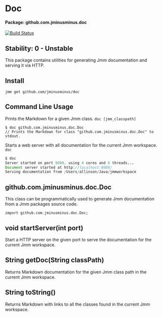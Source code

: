 
# Doc
#### Package: github.com.jminusminus.doc
[![Build Status](https://travis-ci.org/jminusminus/doc.svg?branch=master)](https://travis-ci.org/jminusminus/doc)
## Stability: 0 - Unstable
This package contains utilities for generating Jmm documentation and serving it via HTTP.

## Install
```
jmm get github.com/jminusminus/doc
```
## Command Line Usage

Prints the Markdown for a given Jmm class.
`doc [jmm_classpath]`

```
$ doc github.com.jminusminus.doc.Doc
// Prints the Markdown for class "github.com.jminusminus.doc.Doc" to stdout.
```

Starts a web server with all documentation for the current Jmm workspace.
`doc`

```java
$ doc
Server started on port 8080, using 4 cores and 8 threads...
Document server started at http://localhost:8080/
Serving documentation from /Users/allinson/Java/jmmworkspace
```

## github.com.jminusminus.doc.Doc
This class can be programmatically used to generate Jmm documentation from a Jmm packages source code.

```
import github.com.jminusminus.doc.Doc;
```
## void startServer(int port)
Start a HTTP server on the given port to serve the documentation for the current Jmm workspace.

## String getDoc(String classPath)
Returns Markdown documentation for the given Jmm class path in the current Jmm workspace.

## String toString()
Returns Markdown with links to all the classes found in the current Jmm workspace.

